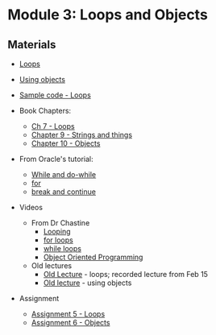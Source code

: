 Module 3: Loops and Objects
===
## Materials
+ [Loops](../../content/Loops.md)
+ [Using objects](../../content/UsingObjects.md) 
+ [Sample code - Loops](../../Samples/src/main/java/okaram/samples/LoopSamples.java)
+ Book Chapters:
    + [Ch 7 - Loops](http://greenteapress.com/thinkjava6/html/thinkjava6008.html)
    + [Chapter 9 - Strings and things](http://greenteapress.com/thinkjava6/html/thinkjava6010.html)
    + [Chapter 10 - Objects](http://greenteapress.com/thinkjava6/html/thinkjava6011.html)
+ From Oracle's tutorial:
    + [While and do-while](http://docs.oracle.com/javase/tutorial/java/nutsandbolts/while.html)
    + [for](http://docs.oracle.com/javase/tutorial/java/nutsandbolts/for.html)
    + [break and continue](http://docs.oracle.com/javase/tutorial/java/nutsandbolts/branch.html)
+ Videos 
    + From Dr Chastine
        + [Looping](https://www.youtube.com/watch?v=MTYtbhMo3eU&list=UUSH2TieRlco7uQOGU8Vppnw) 
        + [for loops](https://www.youtube.com/watch?v=nzNws9u5gfU&list=UUSH2TieRlco7uQOGU8Vppnw)
        + [while loops](https://www.youtube.com/watch?v=RxgSQGFO4Yg&list=UUSH2TieRlco7uQOGU8Vppnw)
        + [Object Oriented Programming](https://www.youtube.com/watch?v=c3CVKinpGCE&list=UUSH2TieRlco7uQOGU8Vppnw)
    + Old lectures
        + [Old Lecture](https://youtu.be/t5fZQSt_PTg) - loops; recorded lecture from Feb 15
        + [Old lecture](https://youtu.be/iohA0kYcFjo) - using objects


+ Assignment
    + [Assignment 5 - Loops](Assignments/A5.md)
    + [Assignment 6 - Objects](Assignments/A6.md)
